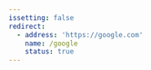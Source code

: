 ```yaml
---
issetting: false
redirect:
  - address: 'https://google.com'
    name: /google
    status: true
---
```


